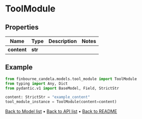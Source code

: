 # ToolModule

## Properties
Name | Type | Description | Notes
------------ | ------------- | ------------- | -------------
**content** | **str** |  | 
## Example

```python
from finbourne_candela.models.tool_module import ToolModule
from typing import Any, Dict
from pydantic.v1 import BaseModel, Field, StrictStr

content: StrictStr = "example_content"
tool_module_instance = ToolModule(content=content)

```

[Back to Model list](../README.md#documentation-for-models) &#8226; [Back to API list](../README.md#documentation-for-api-endpoints) &#8226; [Back to README](../README.md)

